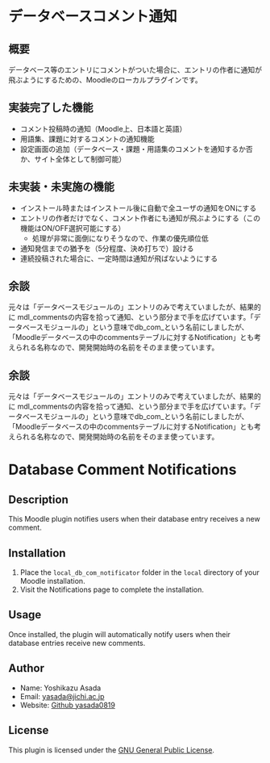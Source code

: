 # データベースコメント通知

## 概要

データベース等のエントリにコメントがついた場合に、エントリの作者に通知が飛ぶようにするための、Moodleのローカルプラグインです。

## 実装完了した機能

- コメント投稿時の通知（Moodle上、日本語と英語）
- 用語集、課題に対するコメントの通知機能
- 設定画面の追加（データベース・課題・用語集のコメントを通知するか否か、サイト全体として制御可能）


## 未実装・未実施の機能

- インストール時またはインストール後に自動で全ユーザの通知をONにする
- エントリの作者だけでなく、コメント作者にも通知が飛ぶようにする（この機能はON/OFF選択可能にする）
    - 処理が非常に面倒になりそうなので、作業の優先順位低
- 通知発信までの猶予を（5分程度、決め打ちで）設ける
- 連続投稿された場合に、一定時間は通知が飛ばないようにする


## 余談

元々は「データベースモジュールの」エントリのみで考えていましたが、結果的に mdl_commentsの内容を拾って通知、という部分まで手を広げています。「データベースモジュールの」という意味でdb_com_という名前にしましたが、「Moodleデータベースの中のcommentsテーブルに対するNotification」とも考えられる名称なので、開発開始時の名前をそのまま使っています。


## 余談

元々は「データベースモジュールの」エントリのみで考えていましたが、結果的に mdl_commentsの内容を拾って通知、という部分まで手を広げています。「データベースモジュールの」という意味でdb_com_という名前にしましたが、「Moodleデータベースの中のcommentsテーブルに対するNotification」とも考えられる名称なので、開発開始時の名前をそのまま使っています。



# Database Comment Notifications

## Description
This Moodle plugin notifies users when their database entry receives a new comment.

## Installation
1. Place the `local_db_com_notificator` folder in the `local` directory of your Moodle installation.
2. Visit the Notifications page to complete the installation.

## Usage
Once installed, the plugin will automatically notify users when their database entries receive new comments.

## Author
- Name: Yoshikazu Asada
- Email: yasada@jichi.ac.jp
- Website: [Github yasada0819](https://github.com/yasada0819/moodle-local_db-com-notificator)

## License
This plugin is licensed under the [GNU General Public License](https://www.gnu.org/licenses/gpl-3.0.html).
